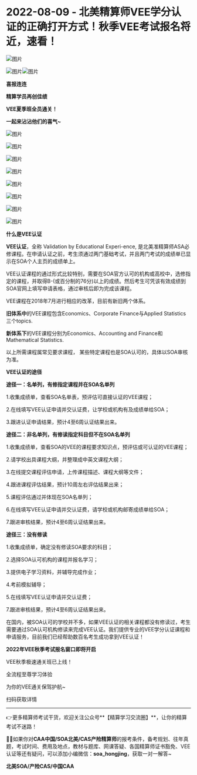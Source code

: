 # 2022-08-09 - 北美精算师VEE学分认证的正确打开方式！秋季VEE考试报名将近，速看！

![图片](https://mmbiz.qpic.cn/mmbiz_jpg/mK3FpI9af4nPqCs5Pt9pAIhnBunmLXAeoSsWsYe8rDgQiafcEnTVibwqeDu5Cek3l6PUFd9y90azYol5TolwjKsw/640?wx_fmt=jpeg&tp=webp&wxfrom=5&wx_lazy=1)

![图片](https://mmbiz.qpic.cn/mmbiz_png/ZQ5icu64mWeMlBovIndFmliccKL59icM1ib5LRD9rbE8csTg8abTGZTNgbARAWYDUx7LlMtphib7Vrs01t50CK7CdgQ/640?wx_fmt=png&tp=webp&wxfrom=5&wx_lazy=1)![图片](https://mmbiz.qpic.cn/mmbiz_png/ZQ5icu64mWeMlBovIndFmliccKL59icM1ib5LRD9rbE8csTg8abTGZTNgbARAWYDUx7LlMtphib7Vrs01t50CK7CdgQ/640?wx_fmt=png&tp=webp&wxfrom=5&wx_lazy=1)

**喜报连连**

**精算学员再创佳绩**

**VEE夏季班全员通关！**

**一起来沾沾他们的喜气~**

![图片](https://mmbiz.qpic.cn/mmbiz_png/mK3FpI9af4nPqCs5Pt9pAIhnBunmLXAeib4u69DTbP4aF81yfsPNsJy0HDPWq4Dq0FfoGbnDSlIwcvFVnCLu3pw/640?wx_fmt=png&tp=webp&wxfrom=5&wx_lazy=1)

![图片](https://mmbiz.qpic.cn/mmbiz_png/mK3FpI9af4nPqCs5Pt9pAIhnBunmLXAex93X3QNESYyI0HVaJfJHsiaffpdhiaePicxco6sQ53C2lc9t7VBrfDhkw/640?wx_fmt=png&tp=webp&wxfrom=5&wx_lazy=1)

![图片](https://mmbiz.qpic.cn/mmbiz_png/mK3FpI9af4nPqCs5Pt9pAIhnBunmLXAelpAR55TJ7Pwpr8MZwckXBEMQ6uSuV4FbIibjc2xScDNibuUHvbfyNMVw/640?wx_fmt=png&tp=webp&wxfrom=5&wx_lazy=1)

![图片](https://mmbiz.qpic.cn/mmbiz_png/mK3FpI9af4nPqCs5Pt9pAIhnBunmLXAePYfcPMpeOpamnaWxiaPQbeHpkPNnUQsoZklTFcZAkomcSm7kMO2RuqA/640?wx_fmt=png&tp=webp&wxfrom=5&wx_lazy=1)

![图片](https://mmbiz.qpic.cn/mmbiz_png/mK3FpI9af4nPqCs5Pt9pAIhnBunmLXAeTagOhsiaLiajo01xygFiclbnGStKHb5nTzYjibhJw4ad4oiajIrxAiaWTibaQ/640?wx_fmt=png&tp=webp&wxfrom=5&wx_lazy=1)

![图片](https://mmbiz.qpic.cn/mmbiz_png/mK3FpI9af4nPqCs5Pt9pAIhnBunmLXAeIjforNFXBouohdw7E3zZX1CpCX1ugCouQ8WChrcWibo7L7hBB6o2xFQ/640?wx_fmt=png&tp=webp&wxfrom=5&wx_lazy=1)

![图片](https://mmbiz.qpic.cn/mmbiz_png/mK3FpI9af4nPqCs5Pt9pAIhnBunmLXAePlkSDibQibxpGVccHfkRH3bVTe90qyrZzZlCs9uGnczt8bskrtR5oADg/640?wx_fmt=png&tp=webp&wxfrom=5&wx_lazy=1)

![图片](https://mmbiz.qpic.cn/mmbiz_png/mK3FpI9af4nPqCs5Pt9pAIhnBunmLXAe4mWtb5K6F3ialfPWMvh3RSfaRJ1xOxRibv97K63F39EN3oMFOFtOtfyw/640?wx_fmt=png&tp=webp&wxfrom=5&wx_lazy=1)

**什么是VEE认证**

**VEE认证**，全称 Validation by Educational Experi-ence, 是北美准精算师ASA必修课程。在申请认证之前，考生须通过两门基础考试，并且两门考试的成绩单已显示在SOA个人主页的成绩单上。 

VEE认证课程的通过形式比较特别，需要在SOA官方认可的机构或高校中，选修指定的课程，并取得B-(或百分制的76分)以上的成绩。然后考生可凭该有效成绩到SOA官网上填写申请表格，通过审核后即为完成该课程。

VEE课程在2018年7月进行相应的改革，目前有新旧两个体系。

**旧体系中**的VEE课程包含Economics、Corporate Finance与Applied Statistics三个topics.



**新体系下**的VEE课程分别为Economics、Accounting and Finance和Mathematical Statistics.



以上所需课程属常见要求课程， 某些特定课程也是SOA认可的，具体以SOA审核为准。

**VEE认证的途径**



**途径一：名单列，有修指定课程并在SOA名单列**

1.收集成绩单，查看SOA名单表，预评估可直接认证的VEE课程；

2.在线填写VEE认证申请并交认证费，让学校或机构有及成绩单给SOA；

3.跟进认证申请结果，预计4至6周认证结果出来。



**途径二：非名单列，有修读指定科目但不在SOA名单列**

1.收集成绩单，查看SOA的VEE的课程要求知识点，预评估或可认证的VEE课程；

2.请学校出具课程大纲，并整理成中英文课程大纲；

3.在线提交课程评估申请，上传课程描述、课程大纲等文件；

4.跟进课程评估结果，预计10周左右评估结果出来；

5.课程评估通过并体现在SOA名单列；

6.在线填写VEE认证申请并交认证费，请学校或机构邮寄成绩单给SOA；

7.跟进审核结果，预计4至6周认证结果出来。



**途径三：没有修读**

1.收集成绩单，确定没有修读SOA要求的科目；

2.选择SOA认可机构的课程并报名学习；

3.提供电子学习资料，并辅导完成作业；

4.考前模拟辅导；

5.在线填写VEE认证申请并交认证费；

7.跟进审核结果，预计4至6周认证结果出来。

在国内，被SOA认可的学校并不多，如果VEE认证的相关课程都没有修读过，考生需要通过SOA认可机构修读来完成VEE认证。我们提供专业的VEE学分认证课程和申请服务，目前我们已经帮助数百名考生成功拿到VEE认证！



**2022年VEE秋季考试报名窗口即将开启**



VEE秋季极速通关班已上线！

全流程至尊学习体验

为你的VEE通关保驾护航~

扫码获取详情





---

👉更多精算师考试干货，欢迎关注公众号**【精算学习交流圈】**，让你的精算考试不迷路！

**💁‍♀️**如果你对**CAA中国/SOA北美/CAS产险精算师**的报考条件，备考规划、往年真题，考试时间、费用及地点，教材与题库、网课答疑、各国精算师证书豁免、VEE认证等还有疑问，可以添加小编微信：**soa\_hongjing**，获取一对一解答~

**北美SOA/产险CAS/中国CAA**